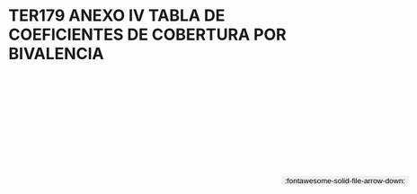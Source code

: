 
# TER179 ANEXO IV TABLA DE COEFICIENTES DE COBERTURA POR BIVALENCIA

<a href='../TER179 ANEXO IV TABLA DE COEFICIENTES DE COBERTURA POR BIVALENCIA.pdf' download>
<button class='md-button -primary' 
id='download-btn' style="position: fixed; top: 10%; right: 20px; 
        transform: translateY(-50%); z-index: 1000;  border: none; ">
:fontawesome-solid-file-arrow-down: 
</button>
</a>

<div 
    id='../TER179 ANEXO IV TABLA DE COEFICIENTES DE COBERTURA POR BIVALENCIA.pdf' 
    data-pdf-url='../TER179 ANEXO IV TABLA DE COEFICIENTES DE COBERTURA POR BIVALENCIA.pdf'
    style=' width: 100%; height: auto;overflow: auto;'>
</div>

